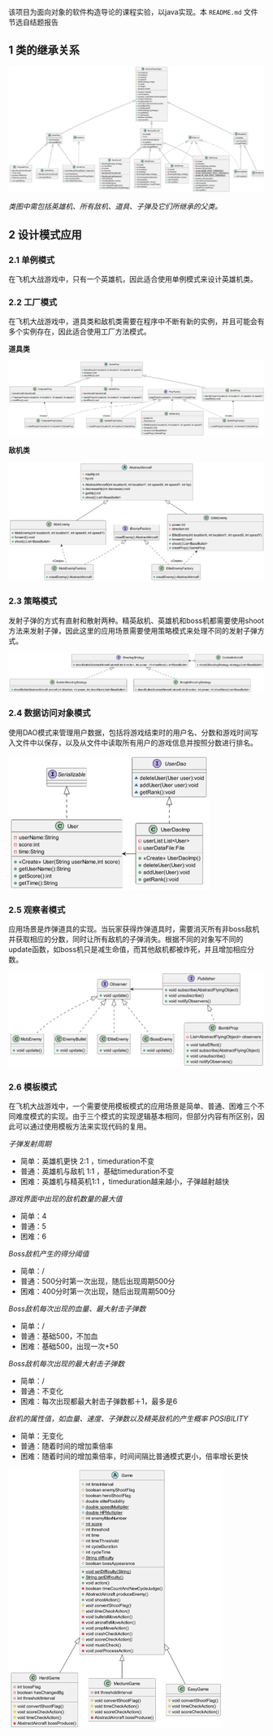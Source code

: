 该项目为面向对象的软件构造导论的课程实验，以java实现。本 `README.md` 文件节选自结题报告

## 1 类的继承关系

<img src="assets/image-20230606232516156.png" alt="image-20230606232516156" style="zoom: 50%;" />

*类图中需包括英雄机、所有敌机、道具、子弹及它们所继承的父类。*



## 2 设计模式应用

### 2.1 单例模式

在飞机大战游戏中，只有一个英雄机，因此适合使用单例模式来设计英雄机类。

### 2.2 工厂模式

在飞机大战游戏中，道具类和敌机类需要在程序中不断有新的实例，并且可能会有多个实例存在，因此适合使用工厂方法模式。

**道具类**

<img src="assets/image-20230606232719730.png" alt="image-20230606232719730" style="zoom:50%;" />

**敌机类**

<img src="assets/image-20230606232819098.png" alt="image-20230606232819098" style="zoom:50%;" />

### 2.3 策略模式

发射子弹的方式有直射和散射两种。精英敌机、英雄机和boss机都需要使用shoot方法来发射子弹，因此这里的应用场景需要使用策略模式来处理不同的发射子弹方式。

![image-20230606232916047](assets/image-20230606232916047.png)

### 2.4 数据访问对象模式

使用DAO模式来管理用户数据，包括将游戏结束时的用户名、分数和游戏时间写入文件中以保存，以及从文件中读取所有用户的游戏信息并按照分数进行排名。

<img src="assets/image-20230606233133473.png" alt="image-20230606233133473" style="zoom:50%;" />

### 2.5 观察者模式

应用场景是炸弹道具的实现。当玩家获得炸弹道具时，需要消灭所有非boss敌机并获取相应的分数，同时让所有敌机的子弹消失。根据不同的对象写不同的update函数，如boss机只是减生命值，而其他敌机都被炸死，并且增加相应分数。

<img src="assets/image-20230606233248620.png" alt="image-20230606233248620" style="zoom:50%;" />

### 2.6 模板模式

在飞机大战游戏中，一个需要使用模板模式的应用场景是简单、普通、困难三个不同难度模式的实现。由于三个模式的实现逻辑基本相同，但部分内容有所区别，因此可以通过使用模板方法来实现代码的复用。

*子弹发射周期*

- 简单：英雄机更快 2:1 ，timeduration不变
- 普通：英雄机与敌机 1:1 ，基础timeduration不变
- 困难：英雄机与精英机1:1 ，timeduration越来越小，子弹越射越快 

*游戏界面中出现的敌机数量的最大值*

- 简单：4 
- 普通：5 
- 困难：6

*Boss敌机产生的得分阈值*

- 简单：/
- 普通：500分时第一次出现，随后出现周期500分
- 困难：400分时第一次出现，随后出现周期500分

*Boss敌机每次出现的血量、最大射击子弹数*

- 简单：/
- 普通：基础500，不加血
- 困难：基础500，出现一次+50

*Boss敌机每次出现的最大射击子弹数*

- 简单：/
- 普通：不变化
- 困难：每次出现都最大射击子弹数都＋1，最多是6

*敌机的属性值，如血量、速度、子弹数以及精英敌机的产生概率 POSIBILITY*

- 简单：无变化
- 普通：随着时间的增加乘倍率
- 困难：随着时间的增加乘倍率，时间间隔比普通模式更小，倍率增长更快

 

<img src="assets/image-20230606233449011.png" alt="image-20230606233449011" style="zoom: 50%;" />

 



 
